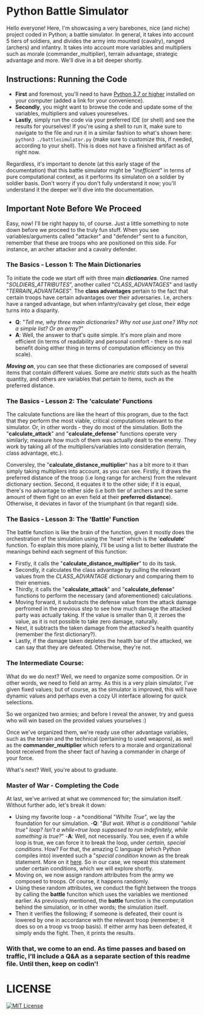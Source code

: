 # Python Battle Simulator 

Hello everyone! Here, I'm showcasing a very barebones, nice (and niche) project coded in Python; a battle simulator. In general, it takes into account 5 tiers of soldiers, and divides the army into mounted (cavalry), ranged (archers) and infantry. It takes into account more variables and multipliers such as morale (commander_multiplier), terrain advantage, strategic advantage and more. We'll dive in a bit deeper shortly.

## Instructions: Running the Code

- **First** and foremost, you'll need to have [Python 3.7 or higher](https://www.python.org/downloads/) installed on your computer (added a link for your convenience).
- **Secondly**, you might want to browse the code and update some of the variables, multipliers and values youreselves. 
- **Lastly**, simply run the code via your preferred IDE (or shell) and see the results for yourselves! If you're using a shell to run it, make sure to navigate to the file and run it in a similar fashion to what's shown here: ```python3 ./battlesimulator.py``` (make sure to customize this, if needed, according to your shell). This is does not have a finished artifact as of right now.

Regardless, it's important to denote (at this early stage of the documentation) that this battle simulator might be "*inefficient*" in terms of pure computational context, as it performs its simulaton on a soldier by soldier basis. Don't worry if you don't fully understand it now; you'll understand it the deeper we'll dive into the documentation. 

## Important Note Before We Proceed

Easy, now! I'll be right happy to, of course. Just a little something to note down before we proceed to the truly fun stuff. When you see variables/arguments called "attacker" and "defender" sent to a funciton, remember that these are troops who are positioned on this side. For instance, an archer attacker and a cavalry defender.

### The Basics - Lesson 1: The Main Dictionaries

To initiate the code we start off with three main ***dictionaries***. One named "*SOLDIERS_ATTRIBUTES*", another called "*CLASS_ADVANTAGES*" and lastly "*TERRAIN_ADVANTAGES*". The **class advantages** pertain to the fact that certain troops have certain advantages over their adversaries. I.e, archers have a ranged advantage, but when infantry/cavalry get close, their edge turns into a disparity. 

- **Q**: "*Tell me, why three main dictionaries? Why not use just one? Why not a simple list? Or an array?*"
- **A**: Well, the answer to that's quite simple. It's more plain and more efficient (in terms of readability and personal comfort - there is no real benefit doing either thing in terms of computation efficiency on this scale). 

***Moving on***, you can see that these dictionaries are composed of several items that contain different values. Some are *metric stats* such as the health quantity, and others are variables that pertain to items, such as the preferred distance. 

### The Basics - Lesson 2: The 'calculate' Functions

The calculate functions are like the heart of this program, due to the fact that they perform the most viable, critical computations relevant to the simulator. Or, in other words - they do most of the simulation. Both the "**calculate_attack**" and "**calculate_defense**" functions operate very similarly; measure how much of them was actually dealt to the enemy. They work by taking all of the multipliers/variables into consideration (terrain, class advantage, etc.). 

Conversley, the "**calculate_distance_multiplier**" has a bit more to it than simply taking multipliers into account, as you can see. Firstly, it draws the preferred distance of the troop (i.e long range for archers) from the relevant dictionary section. Second, it equates it to the other side; if it is equal, there's no advantage to either side (i.e both tier of archers and the same amount of them fight on an even field at their **preferred distance**). Otherwise, it deviates in favor of the triumphant (in that regard) side. 

### The Basics - Lesson 3: The 'Battle' Function

The battle function is like the brain of the function, given it mostly does the orchestration of the simulation using the 'heart' which is the '***calculate***' function. To explain this more plainly, I'll be using a list to better illustrate the meanings behind each segment of this function:

- Firstly, it calls the "**calculate_distance_multiplier**" to do its task.
- Secondly, it calculates the class advantage by pulling the relevant values from the *CLASS_ADVANTAGE* dictionary and comparing them to their enemies. 
- Thirdly, it calls the "**calculate_attack**" and "**calculate_defense**" functions to perform the necessary (and aforementioned) calculations.
- Moving forward, it substracts the defense value from the attack damage perfromed in the previous step to see how much damage the attacked party was actually taking. If the value is smaller than 0, it zeroes the value, as it is not possible to take zero damage, naturally. 
- Next, it subtracts the taken damage from the attacked's health quantity (remember the first dictionary?).
- Lastly, if the damage taken depletes the health bar of the attacked, we can say that they are defeated. Otherwise, they're not.

### The Intermediate Course: 

What do we do next? Well, we need to organize some composition. Or in other words, we need to field an army. As this is a very plain simulator, I've given fixed values; but of course, as the simulator is improved, this will have dynamic values and perhaps even a cozy UI interface allowing for quick selections. 

So we organized two armies; and before I reveal the answer, try and guess who will win based on the provided values yourselves :)

Once we've organized them, we're ready use other advantage variables, such as the terrain and the technical (pertaining to used weapons), as well as the **commander_multiplier** which refers to a morale and organizational boost received from the sheer fact of having a commander in charge of your force.

What's next? Well, you're about to graduate. 

### Master of War - Completing the Code

At last, we've arrived at what we commenced for; the simulation itself. Without further ado, let's break it down:

- Using my favorite loop - a *conditional "*Whilte True*", we lay the foundation for our simulation. 
-**Q**: "*But wait. What is a conditional "while true" loop? Isn't a while=true loop supposed to run indefinitely, while something is true?*"
-**A**: Well, not necessarily. You see, even if a while loop is true, we can force it to break the loop, under *certain, special conditions*. How? For that, the amazing C language (which Python compiles into) invented such a "*special condition* known as the break statement. More on it [here](https://learn.microsoft.com/en-us/cpp/c-language/break-statement-c?view=msvc-170/). So in our case, we repeat this statement under certain conditions, which we will explore shortly.
- Moving on, we now assign random attributes from the army we composed to troops. Of course, it happens randomly.
- Using these random attributes, we conduct the fight between the troops by calling the **battle** funciton which uses the variables we mentioned earlier. As previously mentioned, the **battle** function is the computation behind the simulation, or in other words; the simulation itself. 
- Then it verifies the following; if someone is defeated, their count is lowered by one in accordance with the relevant troop (remember; it does so on a troop vs troop basis). If either army has been defeated, it simply ends the fight. Then, it prints the results. 

### With that, we come to an end. As time passes and based on traffic, I'll include a Q&A as a separate section of this readme file. Until then, keep on codin'!

# LICENSE

[![MIT License](https://img.shields.io/badge/license-MIT-blue.svg)](https://github.com/GiladTrachtenberg/python-battlesim/main/LICENSE)

